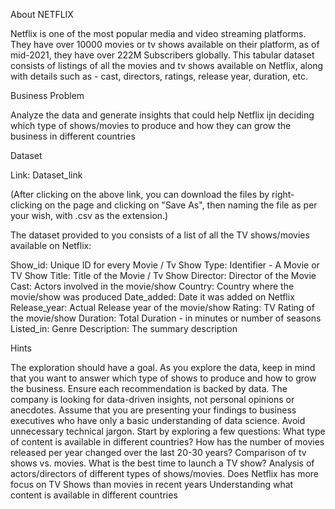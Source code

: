 About NETFLIX

Netflix is one of the most popular media and video streaming platforms. They have over 10000 movies or tv shows available on their platform, as of mid-2021, they have over 222M Subscribers globally. This tabular dataset consists of listings of all the movies and tv shows available on Netflix, along with details such as - cast, directors, ratings, release year, duration, etc.

Business Problem

Analyze the data and generate insights that could help Netflix ijn deciding which type of shows/movies to produce and how they can grow the business in different countries

Dataset

Link: Dataset_link

(After clicking on the above link, you can download the files by right-clicking on the page and clicking on "Save As", then naming the file as per your wish, with .csv as the extension.)

The dataset provided to you consists of a list of all the TV shows/movies available on Netflix:

Show_id: Unique ID for every Movie / Tv Show
Type: Identifier - A Movie or TV Show
Title: Title of the Movie / Tv Show
Director: Director of the Movie
Cast: Actors involved in the movie/show
Country: Country where the movie/show was produced
Date_added: Date it was added on Netflix
Release_year: Actual Release year of the movie/show
Rating: TV Rating of the movie/show
Duration: Total Duration - in minutes or number of seasons
Listed_in: Genre
Description: The summary description

Hints

The exploration should have a goal. As you explore the data, keep in mind that you want to answer which type of shows to produce and how to grow the business.
Ensure each recommendation is backed by data. The company is looking for data-driven insights, not personal opinions or anecdotes.
Assume that you are presenting your findings to business executives who have only a basic understanding of data science. Avoid unnecessary technical jargon.
Start by exploring a few questions: What type of content is available in different countries?
How has the number of movies released per year changed over the last 20-30 years?
Comparison of tv shows vs. movies.
What is the best time to launch a TV show?
Analysis of actors/directors of different types of shows/movies.
Does Netflix has more focus on TV Shows than movies in recent years
Understanding what content is available in different countries
